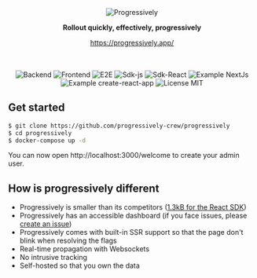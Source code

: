 <div align="center">
 <img src="https://user-images.githubusercontent.com/3874873/182601482-09575409-cc78-4965-878c-9a44ffec893f.png" alt="Progressively" />
 <p><strong>Rollout quickly, effectively, progressively</strong></p>
 
 <a href="https://progressively.app/" target="_blank" rel="noopener noreferrer">https://progressively.app/</a>
</div>

<br />
<br />

<div align="center">
<img src="https://github.com/progressively-crew/progressively/actions/workflows/backend.yml/badge.svg" alt="Backend" />
<img src="https://github.com/progressively-crew/progressively/actions/workflows/frontend.yml/badge.svg" alt="Frontend" />
<img src="https://github.com/progressively-crew/progressively/actions/workflows/e2e.yml/badge.svg" alt="E2E" />
<img src="https://github.com/progressively-crew/progressively/actions/workflows/sdk.yml/badge.svg" alt="Sdk-js" />
<img src="https://github.com/progressively-crew/progressively/actions/workflows/sdk-react.yml/badge.svg" alt="Sdk-React" />
<img src="https://github.com/progressively-crew/progressively/actions/workflows/example-nextjs.yml/badge.svg" alt="Example NextJs">
<img src="https://github.com/progressively-crew/progressively/actions/workflows/example-cra.yml/badge.svg" alt="Example create-react-app">
<img src="https://img.shields.io/badge/License-MIT-yellow.svg" alt="License MIT" />
</div>

## Get started

```sh
$ git clone https://github.com/progressively-crew/progressively
$ cd progressively
$ docker-compose up -d
```

You can now open http://localhost:3000/welcome to create your admin user.

## How is progressively different

- Progressively is smaller than its competitors ([1.3kB for the React SDK](https://github.com/progressively-crew/progressively/tree/master/example/bundle-diffs))
- Progressively has an accessible dashboard (if you face issues, please [create an issue](https://github.com/progressively-crew/progressively/issues))
- Progressively comes with built-in SSR support so that the page don't blink when resolving the flags
- Real-time propagation with Websockets
- No intrusive tracking
- Self-hosted so that you own the data
